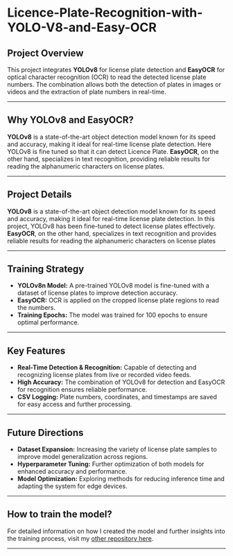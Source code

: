 # **Licence-Plate-Recognition-with-YOLO-V8-and-Easy-OCR**

## **Project Overview**  
This project integrates **YOLOv8** for license plate detection and **EasyOCR** for optical character recognition (OCR) to read the detected license plate numbers. The combination allows both the detection of plates in images or videos and the extraction of plate numbers in real-time.

---

## **Why YOLOv8 and EasyOCR?**  
**YOLOv8** is a state-of-the-art object detection model known for its speed and accuracy, making it ideal for real-time license plate detection. Here YOLOv8 is fine tuned so that it can detect Licence Plate. **EasyOCR**, on the other hand, specializes in text recognition, providing reliable results for reading the alphanumeric characters on license plates.

---

## **Project Details**  
**YOLOv8** is a state-of-the-art object detection model known for its speed and accuracy, making it ideal for real-time license plate detection. In this project, YOLOv8 has been fine-tuned to detect license plates effectively. **EasyOCR**, on the other hand, specializes in text recognition and provides reliable results for reading the alphanumeric characters on license plates

---

## **Training Strategy**  
- **YOLOv8n Model:** A pre-trained YOLOv8 model is fine-tuned with a dataset of license plates to improve detection accuracy.  
- **EasyOCR:** OCR is applied on the cropped license plate regions to read the numbers.  
- **Training Epochs:** The model was trained for 100 epochs to ensure optimal performance.

---

## **Key Features**  
- **Real-Time Detection & Recognition:** Capable of detecting and recognizing license plates from live or recorded video feeds.  
- **High Accuracy:** The combination of YOLOv8 for detection and EasyOCR for recognition ensures reliable performance.  
- **CSV Logging:** Plate numbers, coordinates, and timestamps are saved for easy access and further processing.  

---

## **Future Directions**  
- **Dataset Expansion:** Increasing the variety of license plate samples to improve model generalization across regions.  
- **Hyperparameter Tuning:** Further optimization of both models for enhanced accuracy and performance.  
- **Model Optimization:** Exploring methods for reducing inference time and adapting the system for edge devices.  

---
## **How to train the model?**  
For detailed information on how I created the model and further insights into the training process, visit my [other repository here](https://github.com/Sourudra/Fine-tuning-YOLOv8-for-Licence-Plate-Detection).


---
